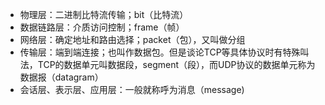 - 物理层：二进制比特流传输；bit（比特流）
- 数据链路层：介质访问控制；frame（帧）
- 网络层：确定地址和路由选择；packet（包），又叫做分组
- 传输层：端到端连接；也叫作数据包。但是谈论TCP等具体协议时有特殊叫法，TCP的数据单元叫数据段，segment（段），而UDP协议的数据单元称为数据报（datagram）
- 会话层、表示层、应用层：一般就称呼为消息（message)

